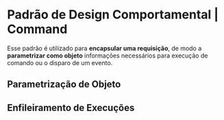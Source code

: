 # Padrão de Design Comportamental | Command

Esse padrão é utilizado para **encapsular uma requisição**, de modo a **parametrizar como objeto** informações necessários para execução de comando ou o disparo de um evento. 

## Parametrização de Objeto

## Enfileiramento de Execuções
